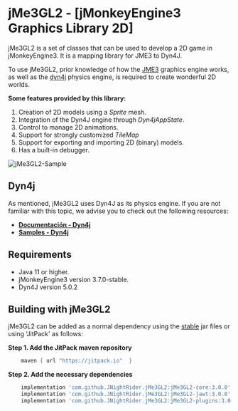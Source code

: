# jMe3GL2 - [jMonkeyEngine3 Graphics Library 2D]
jMe3GL2 is a set of classes that can be used to develop a 2D game in jMonkeyEngine3. 
It is a mapping library for JME3 to Dyn4J.

To use jMe3GL2, prior knowledge of how the [JME3](https://jmonkeyengine.org/) graphics 
engine works, as well as the [dyn4j](https://dyn4j.org/) physics engine, is required 
to create wonderful 2D worlds.

**Some features provided by this library:**
1. Creation of 2D models using a *Sprite* mesh.
2. Integration of the Dyn4J engine through *Dyn4jAppState*.
3. Control to manage 2D animations.
4. Support for strongly customized *TileMap*
5. Support for exporting and importing 2D (binary) models.
6. Has a built-in debugger.

![jMe3GL2-Sample](https://github.com/JNightRider/jMe3GL2/tree/master/modules/samples/src/main/resources/Textures/jme3gl2-sample.jpeg)

## Dyn4j
As mentioned, jMe3GL2 uses Dyn4J as its physics engine. If you are not familiar 
with this topic, we advise you to check out the following resources:

- **[Documentación - Dyn4j](https://dyn4j.org/pages/getting-started)**
- **[Samples - Dyn4j](https://github.com/dyn4j/dyn4j-samples)**
  
## Requirements
- Java 11 or higher.
- jMonkeyEngine3 version 3.7.0-stable.
- Dyn4J version 5.0.2

## Building with jMe3GL2

jMe3GL2 can be added as a normal dependency using the [stable](https://github.com/JNightRider/jMe3GL2/releases/tag/v3.0.0) 
jar files or using 'JitPack' as follows:

**Step 1. Add the JitPack maven repository**

```gradle
    maven { url "https://jitpack.io"  }
```

**Step 2. Add the necessary dependencies**

```gradle
    implementation 'com.github.JNightRider.jMe3GL2:jMe3GL2-core:3.0.0'
    implementation 'com.github.JNightRider.jMe3GL2:jMe3GL2-jawt:3.0.0'
    implementation 'com.github.JNightRider.jMe3GL2:jMe3GL2-plugins:3.0.0'
```
